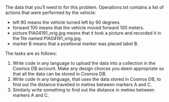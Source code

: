 The data that you’ll need to for this problem. Operations.txt contains a list of actions that were performed by the vehicle:
- left 90 means the vehicle turned left by 90 degrees.
- forward 100 means that the vehicle moved forward 100 meters.
- picture PIA04191_orig.jpg means that it took a picture and recorded it in the file named PIA04191_orig.jpg.
- marker B means that a positional marker was placed label B.

The tasks are as follows:
1. Write code in any language to upload the data into a collection in the Cosmos DB account.  Make any design choices you deem appropriate so that all the data can be stored in Cosmos DB.
2. Write code in any language, that uses the data stored in Cosmos DB, to find out the distance travelled in metres between markers A and C.
3. Similarly write something to find out the distance in metres between markers A and C.
